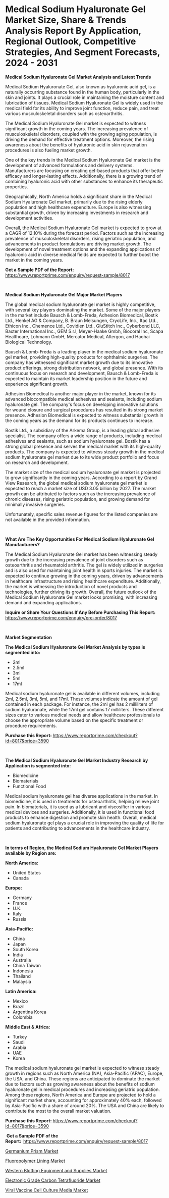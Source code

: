 <p><h1>Medical Sodium Hyaluronate Gel Market Size, Share & Trends Analysis Report By Application, Regional Outlook, Competitive Strategies, And Segment Forecasts, 2024 - 2031</h1></p><p><strong>Medical Sodium Hyaluronate Gel Market Analysis and Latest Trends</strong></p>
<p><p>Medical Sodium Hyaluronate Gel, also known as hyaluronic acid gel, is a naturally occurring substance found in the human body, particularly in the skin and joints. It plays a crucial role in maintaining the moisture content and lubrication of tissues. Medical Sodium Hyaluronate Gel is widely used in the medical field for its ability to improve joint function, reduce pain, and treat various musculoskeletal disorders such as osteoarthritis.</p><p>The Medical Sodium Hyaluronate Gel market is expected to witness significant growth in the coming years. The increasing prevalence of musculoskeletal disorders, coupled with the growing aging population, is driving the demand for effective treatment options. Moreover, the rising awareness about the benefits of hyaluronic acid in skin rejuvenation procedures is also fueling market growth.</p><p>One of the key trends in the Medical Sodium Hyaluronate Gel market is the development of advanced formulations and delivery systems. Manufacturers are focusing on creating gel-based products that offer better efficacy and longer-lasting effects. Additionally, there is a growing trend of combining hyaluronic acid with other substances to enhance its therapeutic properties.</p><p>Geographically, North America holds a significant share in the Medical Sodium Hyaluronate Gel market, primarily due to the rising elderly population and high healthcare expenditure. Europe is also witnessing substantial growth, driven by increasing investments in research and development activities.</p><p>Overall, the Medical Sodium Hyaluronate Gel market is expected to grow at a CAGR of 12.10% during the forecast period. Factors such as the increasing prevalence of musculoskeletal disorders, rising geriatric population, and advancements in product formulations are driving market growth. The development of novel treatment options and the expanding applications of hyaluronic acid in diverse medical fields are expected to further boost the market in the coming years.</p></p>
<p><strong>Get a Sample PDF of the Report:&nbsp;</strong> <a href="https://www.reportprime.com/enquiry/request-sample/8017">https://www.reportprime.com/enquiry/request-sample/8017</a></p>
<p>&nbsp;</p>
<p><strong>Medical Sodium Hyaluronate Gel Major Market Players</strong></p>
<p><p>The global medical sodium hyaluronate gel market is highly competitive, with several key players dominating the market. Some of the major players in the market include Bausch & Lomb-Freda, Adhesion Biomedical, Bostik Ltd., Henkel AG & Company, B. Braun Melsungen, CryoLife, Inc., Itac Ltd., Ethicon Inc., Chemence Ltd., Covidien Ltd., GluStitch Inc., Cyberbond LLC, Baxter International Inc., GEM S.r.l, Meyer-Haake Gmbh, Biocoral Inc, Scapa Healthcare, Lohmann GmbH, Mercator Medical, Altergon, and Haohai Biological Technology.</p><p>Bausch & Lomb-Freda is a leading player in the medical sodium hyaluronate gel market, providing high-quality products for ophthalmic surgeries. The company has witnessed significant market growth due to its innovative product offerings, strong distribution network, and global presence. With its continuous focus on research and development, Bausch & Lomb-Freda is expected to maintain its market leadership position in the future and experience significant growth.</p><p>Adhesion Biomedical is another major player in the market, known for its advanced biocompatible medical adhesives and sealants, including sodium hyaluronate gel. The company's focus on developing innovative solutions for wound closure and surgical procedures has resulted in its strong market presence. Adhesion Biomedical is expected to witness substantial growth in the coming years as the demand for its products continues to increase.</p><p>Bostik Ltd., a subsidiary of the Arkema Group, is a leading global adhesive specialist. The company offers a wide range of products, including medical adhesives and sealants, such as sodium hyaluronate gel. Bostik has a strong global presence and serves the medical market with its high-quality products. The company is expected to witness steady growth in the medical sodium hyaluronate gel market due to its wide product portfolio and focus on research and development.</p><p>The market size of the medical sodium hyaluronate gel market is projected to grow significantly in the coming years. According to a report by Grand View Research, the global medical sodium hyaluronate gel market is expected to reach a market size of USD 3.05 billion by 2027. The market growth can be attributed to factors such as the increasing prevalence of chronic diseases, rising geriatric population, and growing demand for minimally invasive surgeries.</p><p>Unfortunately, specific sales revenue figures for the listed companies are not available in the provided information.</p></p>
<p>&nbsp;</p>
<p><strong>What Are The Key Opportunities For Medical Sodium Hyaluronate Gel Manufacturers?</strong></p>
<p><p>The Medical Sodium Hyaluronate Gel market has been witnessing steady growth due to the increasing prevalence of joint disorders such as osteoarthritis and rheumatoid arthritis. The gel is widely utilized in surgeries and is also used for maintaining joint health in sports injuries. The market is expected to continue growing in the coming years, driven by advancements in healthcare infrastructure and rising healthcare expenditure. Additionally, the market is witnessing the introduction of novel products and technologies, further driving its growth. Overall, the future outlook of the Medical Sodium Hyaluronate Gel market looks promising, with increasing demand and expanding applications.</p></p>
<p><strong>Inquire or Share Your Questions If Any Before Purchasing This Report:</strong> <a href="https://www.reportprime.com/enquiry/pre-order/8017">https://www.reportprime.com/enquiry/pre-order/8017</a></p>
<p>&nbsp;</p>
<p><strong>Market Segmentation</strong></p>
<p><strong>The Medical Sodium Hyaluronate Gel Market Analysis by types is segmented into:</strong></p>
<p><ul><li>2ml</li><li>2.5ml</li><li>3ml</li><li>5ml</li><li>17ml</li></ul></p>
<p><p>Medical sodium hyaluronate gel is available in different volumes, including 2ml, 2.5ml, 3ml, 5ml, and 17ml. These volumes indicate the amount of gel contained in each package. For instance, the 2ml gel has 2 milliliters of sodium hyaluronate, while the 17ml gel contains 17 milliliters. These different sizes cater to various medical needs and allow healthcare professionals to choose the appropriate volume based on the specific treatment or procedure requirements.</p></p>
<p><strong>Purchase this Report:&nbsp;</strong><a href="https://www.reportprime.com/checkout?id=8017&price=3590">https://www.reportprime.com/checkout?id=8017&price=3590</a></p>
<p>&nbsp;</p>
<p><strong>The Medical Sodium Hyaluronate Gel Market Industry Research by Application is segmented into:</strong></p>
<p><ul><li>Biomedicine</li><li>Biomaterials</li><li>Functional Food</li></ul></p>
<p><p>Medical sodium hyaluronate gel has diverse applications in the market. In biomedicine, it is used in treatments for osteoarthritis, helping relieve joint pain. In biomaterials, it is used as a lubricant and viscosifier in various medical devices and surgeries. Additionally, it is used in functional food products to enhance digestion and promote skin health. Overall, medical sodium hyaluronate gel plays a crucial role in improving the quality of life for patients and contributing to advancements in the healthcare industry.</p></p>
<p>&nbsp;</p>
<p><strong>In terms of Region, the Medical Sodium Hyaluronate Gel Market Players available by Region are:</strong></p>
<p>
    <p> <strong> North America: </strong>
        <ul>
            <li>United States</li>
            <li>Canada</li>
        </ul>
        </p> 
    <p> <strong> Europe: </strong>
        <ul>
            <li>Germany</li>
            <li>France</li>
            <li>U.K.</li>
            <li>Italy</li>
            <li>Russia</li>
        </ul>
        </p> 
    <p> <strong> Asia-Pacific: </strong>
        <ul>
            <li>China</li>
            <li>Japan</li>
            <li>South Korea</li>
            <li>India</li>
            <li>Australia</li>
            <li>China Taiwan</li>
            <li>Indonesia</li>
            <li>Thailand</li>
            <li>Malaysia</li>
        </ul>
        </p> 
    <p> <strong> Latin America: </strong>
        <ul>
            <li>Mexico</li>
            <li>Brazil</li>
            <li>Argentina Korea</li>
            <li>Colombia</li>
        </ul>
        </p> 
    <p> <strong> Middle East & Africa: </strong>
        <ul>
            <li>Turkey</li>
            <li>Saudi</li>
            <li>Arabia</li>
            <li>UAE</li>
            <li>Korea</li>
        </ul>
    </p>
    </p>
<p><p>The medical sodium hyaluronate gel market is expected to witness steady growth in regions such as North America (NA), Asia-Pacific (APAC), Europe, the USA, and China. These regions are anticipated to dominate the market due to factors such as growing awareness about the benefits of sodium hyaluronate gel in medical procedures and increasing geriatric population. Among these regions, North America and Europe are projected to hold a significant market share, accounting for approximately 40% each, followed by Asia-Pacific with a share of around 20%. The USA and China are likely to contribute the most to the overall market valuation.</p></p>
<p><strong>Purchase this Report: </strong><a href="https://www.reportprime.com/checkout?id=8017&price=3590">https://www.reportprime.com/checkout?id=8017&price=3590</a></p>
<p>&nbsp;<strong>Get a Sample PDF of the Report:&nbsp;&nbsp;</strong><a href="https://www.reportprime.com/enquiry/request-sample/8017">https://www.reportprime.com/enquiry/request-sample/8017</a></p>
<p><strong></strong></p>
<p><p><a href="https://www.linkedin.com/pulse/germanium-prism-market-research-report-unlocks-analysis-financial-mdvyf?trackingId=FaHltjaBQ6432Pc5P7Zcxg%3D%3D">Germanium Prism Market</a></p><p><a href="https://www.linkedin.com/pulse/fluoropolymer-lining-market-analysis-size-global-industry-camuc?trackingId=1TeCx9dWI6uX%2BFXRRa%2FpLw%3D%3D">Fluoropolymer Lining Market</a></p><p><a href="https://github.com/dzharov81/Market-Research-Report-List-2/blob/main/western-blotting-equipment-and-supplies-market.md">Western Blotting Equipment and Supplies Market</a></p><p><a href="https://www.linkedin.com/pulse/electronic-grade-carbon-tetrafluoride-market-size-reflecting-m20qf?trackingId=OoNpL4qf%2Fbtj5QMCFZjhKg%3D%3D">Electronic Grade Carbon Tetrafluoride Market</a></p><p><a href="https://github.com/scarol104/Market-Research-Report-List-2/blob/main/viral-vaccine-cell-culture-media-market.md">Viral Vaccine Cell Culture Media Market</a></p></p>